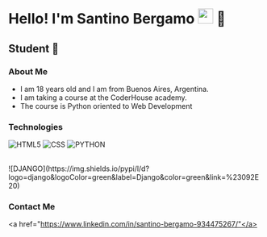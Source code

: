 <h1>Hello! I'm Santino Bergamo <img src="https://raw.githubusercontent.com/iampavangandhi/iampavangandhi/master/gifs/Hi.gif" width="30px"> 🚀</h1>
<h2>Student 🎨</h2>

### About Me
- I am 18 years old and I am from Buenos Aires, Argentina.
- I am taking a course at the CoderHouse academy.
- The course is Python oriented to Web Development

### Technologies
  ![HTML5](https://img.shields.io/badge/-HTML5-333333?style=flat&logo=HTML5)
  ![CSS](https://img.shields.io/badge/-CSS-333333?style=flat&logo=CSS3&logoColor=1572B6)
  ![PYTHON](https://img.shields.io/badge/python-3670A0?style=for-the-badge&logo=python&logoColor=ffdd54)

  <br/>
  ![DJANGO](https://img.shields.io/pypi/l/d?logo=django&logoColor=green&label=Django&color=green&link=%23092E20)

### Contact Me
<a href="https://www.linkedin.com/in/santino-bergamo-934475267/"</a>


